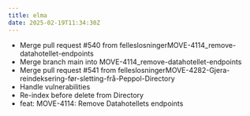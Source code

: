 ```yaml
---
title: elma
date: 2025-02-19T11:34:30Z
---
```

- Merge pull request #540 from felleslosningerMOVE-4114_remove-datahotellet-endpoints
- Merge branch main into MOVE-4114_remove-datahotellet-endpoints
- Merge pull request #541 from felleslosningerMOVE-4282-Gjera-reindeksering-før-sletting-frå-Peppol-Directory
- Handle vulnerabilities
- Re-index before delete from Directory
- feat: MOVE-4114: Remove Datahotellets endpoints

